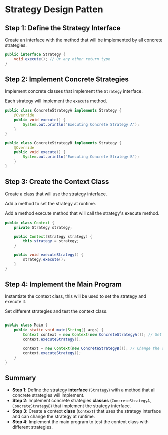 # Strategy Design Patten

## Step 1: Define the Strategy Interface
Create an interface with the method that will be implemented by all concrete strategies.

```java
public interface Strategy {
    void execute(); // Or any other return type
}
```

## Step 2: Implement Concrete Strategies
Implement concrete classes that implement the `Strategy` interface.

Each strategy will implement the `execute` method.

```java
public class ConcreteStrategyA implements Strategy {
    @Override
    public void execute() {
        System.out.println("Executing Concrete Strategy A");
    }
}

public class ConcreteStrategyB implements Strategy {
    @Override
    public void execute() {
        System.out.println("Executing Concrete Strategy B");
    }
}
```

## Step 3: Create the Context Class
Create a class that will use the strategy interface.

Add a method to set the strategy at runtime.

Add a method execute method that will call the strategy's execute method.

```java
public class Context {
    private Strategy strategy;

    public Context(Strategy strategy) {
        this.strategy = strategy;
    }

    public void executeStrategy() {
        strategy.execute();
    }
}
```

## Step 4: Implement the Main Program

Instantiate the context class, this will be used to set the strategy and execute it.

Set different strategies and test the context class.

```java

public class Main {
    public static void main(String[] args) {
        Context context = new Context(new ConcreteStrategyA()); // Set the strategy at runtime
        context.executeStrategy();

        context = new Context(new ConcreteStrategyB()); // Change the strategy at runtime
        context.executeStrategy();
    }
}
```

## Summary

- **Step 1**: Define the strategy **interface** (`Strategy`) with a method that all concrete strategies will implement.
- **Step 2**: Implement concrete strategies **classes** (`ConcreteStrategyA`, `ConcreteStrategyB`) that implement the strategy interface.
- **Step 3**: Create a context **class** (`Context`) that uses the strategy interface and can change the strategy at runtime.
- **Step 4**: Implement the main program to test the context class with different strategies.